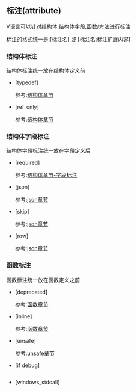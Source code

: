 ## 标注(attribute)

V语言可以针对结构体,结构体字段,函数/方法进行标注

标注的格式统一是:[标注名] 或 [标注名:标注扩展内容]

### 结构体标注

结构体标注统一放在结构体定义前

- [typedef]

  参考:[结构体章节](struct.md)
  
- [ref_only]

  参考:[结构体章节](struct.md)

### 结构体字段标注

结构体字段标注统一放在字段定义后

- [required]

  参考:[结构体章节-字段标注](struct.md)
  
- [json]

  参考:[json章节](json.md)
  
- [skip]

  参考:[json章节](json.md)
  
- [row]

  参考:[json章节](json.md)

### 函数标注

函数标注统一放在函数定义之前

- [deprecated]

  参考:[函数章节](fn.md)
  
- [inline]

  参考:[函数章节](fn.md)

- [unsafe]

  参考:[unsafe章节](unsafe.md)

- [if debug]

  ```go
  
  ```

- [windows_stdcall]

  ```go
  
  ```